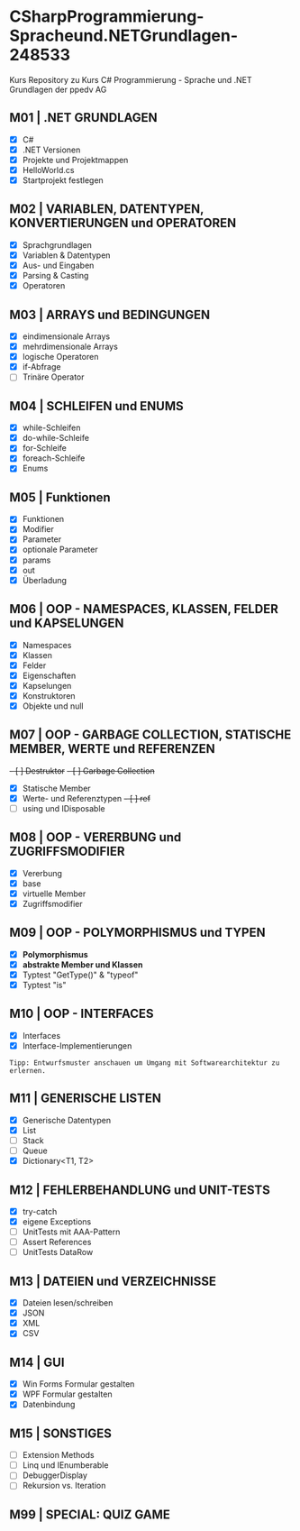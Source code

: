 # CSharpProgrammierung-Spracheund.NETGrundlagen-248533

Kurs Repository zu Kurs C# Programmierung - Sprache und .NET Grundlagen der ppedv AG

## M01 | .NET GRUNDLAGEN

-	[x]  C#
-	[x]  .NET Versionen
-	[x]  Projekte und Projektmappen
-	[x]  HelloWorld.cs
-	[x]  Startprojekt festlegen

## M02 | VARIABLEN, DATENTYPEN, KONVERTIERUNGEN und OPERATOREN

-	[x]  Sprachgrundlagen
-	[x]  Variablen & Datentypen
-	[x]  Aus- und Eingaben
-	[x]  Parsing & Casting
-	[x]  Operatoren

## M03 | ARRAYS und BEDINGUNGEN

-	[x]  eindimensionale Arrays
-	[x]  mehrdimensionale Arrays
-	[x]  logische Operatoren
-	[x]  if-Abfrage
-	[ ]  Trinäre Operator

## M04 | SCHLEIFEN und ENUMS

-	[x]  while-Schleifen
-	[x]  do-while-Schleife
-	[x]  for-Schleife
-	[x]  foreach-Schleife
-	[x]  Enums

## M05 | Funktionen

-	[x]  Funktionen
-	[x]  Modifier
-	[x]  Parameter
-	[x]  optionale Parameter
-	[x]  params
-	[x]  out
-	[x]  Überladung

## M06 | OOP - NAMESPACES, KLASSEN, FELDER und KAPSELUNGEN

-	[x]  Namespaces
-	[x]  Klassen
-	[x]  Felder
-	[x]  Eigenschaften
-	[x]  Kapselungen
-	[x]  Konstruktoren
-	[x]  Objekte und null

## M07 | OOP - GARBAGE COLLECTION, STATISCHE MEMBER, WERTE und REFERENZEN

~~-	[ ]  Destruktor~~
~~-	[ ]  Garbage Collection~~
-	[x]  Statische Member
-	[x]  Werte- und Referenztypen
~~-	[ ]  ref~~
-	[ ]  using und IDisposable

## M08 | OOP - VERERBUNG und ZUGRIFFSMODIFIER

-	[x]  Vererbung
-	[x]  base
-	[x]  virtuelle Member
-	[x]  Zugriffsmodifier

## M09 | OOP - POLYMORPHISMUS und TYPEN

-	[x]  **Polymorphismus**
-	[x]  **abstrakte Member und Klassen**
-	[x]  Typtest "GetType()" & "typeof"
-	[x]  Typtest "is"

## M10 | OOP - INTERFACES
 
-	[x] Interfaces
-	[x] Interface-Implementierungen

`Tipp: Entwurfsmuster anschauen um Umgang mit Softwarearchitektur zu erlernen.`

## M11 | GENERISCHE LISTEN

-	[x]  Generische Datentypen
-	[x]  List<T>
- 	[ ]  Stack<T>
- 	[ ]  Queue<T>
-	[x]  Dictionary<T1, T2>

## M12 | FEHLERBEHANDLUNG und UNIT-TESTS

-	[x]  try-catch
-	[x]  eigene Exceptions
-	[ ]  UnitTests mit AAA-Pattern
-	[ ]  Assert References
-	[ ]  UnitTests DataRow

## M13 | DATEIEN und VERZEICHNISSE

-	[x]  Dateien lesen/schreiben
-	[x]  JSON
- 	[x]	 XML
- 	[x]	 CSV

## M14 | GUI

-	[x]  Win Forms Formular gestalten
-	[x]  WPF Formular gestalten
-   [x]  Datenbindung

## M15 | SONSTIGES

-	[ ]  Extension Methods
-	[ ]  Linq und IEnumberable<T>
-	[ ]  DebuggerDisplay
-	[ ]  Rekursion vs. Iteration

## M99 | SPECIAL: QUIZ GAME
